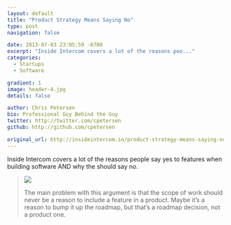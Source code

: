 ```yaml
---
layout: default
title: "Product Strategy Means Saying No"
type: post
navigation: false

date: 2013-07-03 23:05:59 -0700
excerpt: "Inside Intercom covers a lot of the reasons peo..."
categories:
  - Startups
  - Software

gradient: 1
image: header-4.jpg
details: false

author: Chris Petersen
bio: Professional Guy Behind the Guy
twitter: http://twitter.com/cpetersen
github: http://github.com/cpetersen

original_url: http://insideintercom.io/product-strategy-means-saying-no/
---
```



Inside Intercom covers a lot of the reasons people say yes to features when building software AND why the should say no.

 > 
 > 
 >   [![](/attachments/5d0f6d6c890d90f27458b48226dca7cb/image.png)](https://twitter.com/ryanflorence/status/227967938005700609)  
 > 
 > The main problem with this argument is that the scope of work should never be a reason to include a feature in a product. Maybe it’s a reason to bump it up the roadmap, but that’s a roadmap decision, not a product one.
 > 
 >  
 > 
 > 
